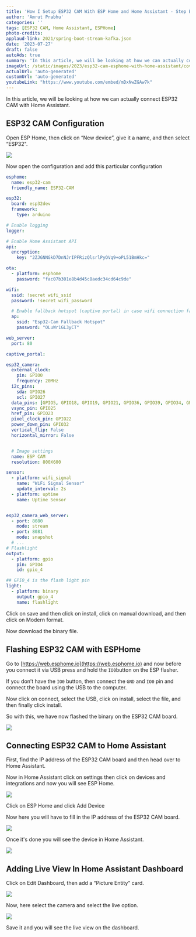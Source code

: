 ```yaml
---
title: 'How I Setup ESP32 CAM With ESP Home and Home Assistant - Step By Step Guide'
author: 'Amrut Prabhu'
categories: ''
tags: [ESP32 CAM, Home Assistant, ESPHome]
photo-credits:
applaud-link: 2021/spring-boot-stream-kafka.json
date: '2023-07-27'
draft: false
autoAds: true
summary: 'In this article, we will be looking at how we can actually connect ESP32 CAM with Home Assistant'
imageUrl: /static/images/2023/esp32-cam-esphome-with-home-assistant/cover.webp
actualUrl: 'auto-generated'
customUrl: 'auto-generated'
youtubeLink: "https://www.youtube.com/embed/mDxNwZGAw7k"
---
```

In this article, we will be looking at how we can actually connect ESP32 CAM with Home Assistant.  
  
<TOCInline toc={props.toc} asDisclosure />

## ESP32 CAM Configuration

Open ESP Home, then click on “New device”, give it a name, and then select “ESP32".

![](/static/images/2023/esp32-cam-esphome-with-home-assistant/1.png)

Now open the configuration and add this particular configuration

```yaml
esphome:
  name: esp32-cam
  friendly_name: ESP32-CAM

esp32:
  board: esp32dev
  framework:
    type: arduino

# Enable logging
logger:

# Enable Home Assistant API
api:
  encryption:
    key: "2ZJGNNGkD7DnNJrIPFRizQlsrlPyOVq9+oPL51BmHkc="

ota:
  - platform: esphome
    password: "fac07b301e8b4d45c8aedc34cd64c9de"

wifi:
  ssid: !secret wifi_ssid
  password: !secret wifi_password

  # Enable fallback hotspot (captive portal) in case wifi connection fails
  ap:
    ssid: "Esp32-Cam Fallback Hotspot"
    password: "OLuWr1GL3yCT"

web_server:
  port: 80

captive_portal:

esp32_camera:
  external_clock:
    pin: GPIO0
    frequency: 20MHz
  i2c_pins:
    sda: GPIO26
    scl: GPIO27
  data_pins: [GPIO5, GPIO18, GPIO19, GPIO21, GPIO36, GPIO39, GPIO34, GPIO35]
  vsync_pin: GPIO25
  href_pin: GPIO23
  pixel_clock_pin: GPIO22
  power_down_pin: GPIO32
  vertical_flip: False
  horizontal_mirror: False


  # Image settings
  name: ESP CAM
  resolution: 800X600

sensor:
  - platform: wifi_signal
    name: "WiFi Signal Sensor"
    update_interval: 2s
  - platform: uptime
    name: Uptime Sensor


esp32_camera_web_server:
  - port: 8080
    mode: stream
  - port: 8081
    mode: snapshot
  # ...
# Flashlight
output:
  - platform: gpio
    pin: GPIO4
    id: gpio_4

## GPIO_4 is the flash light pin
light:
  - platform: binary
    output: gpio_4
    name: flashlight
```

Click on save and then click on install, click on manual download, and then click on Modern format.

Now download the binary file.

## Flashing ESP32 CAM with ESPHome

Go to [https://web.esphome.io](https://web.esphome.io) and now before you connect it via USB press and hold the `IO0`button on the ESP flasher.

If you don’t have the `IO0` button, then connect the `GND` and `IO0` pin and connect the board using the USB to the computer.

  

Now click on connect, select the USB, click on install, select the file, and then finally click install.


So with this, we have now flashed the binary on the ESP32 CAM board.


![](/static/images/2023/esp32-cam-esphome-with-home-assistant/2.png)
  
## Connecting ESP32 CAM to Home Assistant

First, find the IP address of the ESP32 CAM board and then head over to Home Assistant.

Now in Home Assistant click on settings then click on devices and integrations and now you will see ESP Home.


![](/static/images/2023/esp32-cam-esphome-with-home-assistant/3.png)
  
Click on ESP Home and click Add Device

Now here you will have to fill in the IP address of the ESP32 CAM board.

![](/static/images/2023/esp32-cam-esphome-with-home-assistant/4.png)  

Once it's done you will see the device in Home Assistant.


![](/static/images/2023/esp32-cam-esphome-with-home-assistant/5.png)

## Adding Live View In Home Assistant Dashboard

Click on Edit Dashboard, then add a “Picture Entity” card.

![](/static/images/2023/esp32-cam-esphome-with-home-assistant/7.png)

Now, here select the camera and select the live option.


![](/static/images/2023/esp32-cam-esphome-with-home-assistant/8.png)

Save it and you will see the live view on the dashboard.